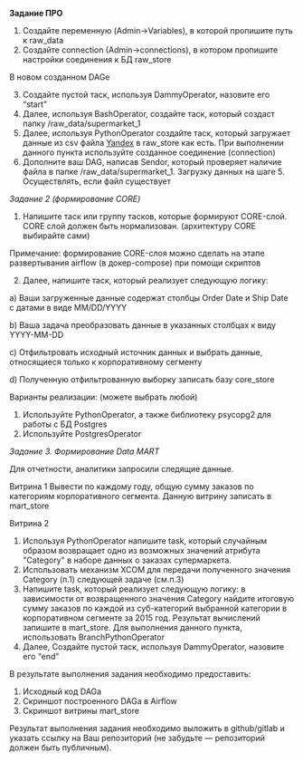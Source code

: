 **Задание ПРО**

1. Создайте переменную (Admin->Variables), в которой пропишите путь к raw_data
2. Создайте connection (Admin->connections), в котором пропишите настройки соединения к БД raw_store

В новом созданном DAGe

3. Создайте пустой таск, используя DammyOperator, назовите его “start”
4. Далее, используя BashOperator, создайте таск, который создаст папку /raw_data/supermarket_1
5. Далее, используя PythonOperator создайте таск, который загружает данные из csv файла [Yandex](https://disk.yandex.com.am/d/wMKRLK7gNL09Dg) в raw_store как есть. При выполнении данного пункта используйте созданное соединение (connection)
6. Дополните ваш DAG, написав Sendor, который проверяет наличие файла в папке /raw_data/supermarket_1. Загрузку данных на шаге 5. Осуществлять, если файл существует

_Задание 2 (формирование CORE)_

1. Напишите таск или группу тасков, которые формируют CORE-слой. CORE слой должен быть нормализован. (архитектуру CORE выбирайте сами)

Примечание: формирование CORE-слоя можно сделать на этапе развертывания airflow (в докер-compose) при помощи скриптов

2. Далее, напишите таск, который реализует следующую логику:

  a) Ваши загруженные данные содержат столбцы Order Date и Ship Date с датами в виде MM/DD/YYYY
  
  b) Ваша задача преобразовать данные в указанных столбцах к виду YYYY-MM-DD
  
  c) Отфильтровать исходный источник данных и выбрать данные, относящиеся только к корпоративному сегменту
  
  d) Полученную отфильтрованную выборку записать базу core_store

Варианты реализации: (можете выбрать любой)

1. Используйте PythonOperator, а также библиотеку psycopg2 для работы с БД Postgres
2. Используйте PostgresOperator

_Задание 3. Формирование Data MART_

Для отчетности, аналитики запросили следящие данные.

Витрина 1
Вывести по каждому году, общую сумму заказов по категориям корпоративного сегмента.
Данную витрину записать в mart_store

Витрина 2

1. Используя PythonOperator напишите task, который случайным образом возвращает одно из возможных значений атрибута "Category" в наборе данных о заказах супермаркета.
2. Использовать механизм XCOM для передачи полученного значения Category (п.1) следующей задаче (см.п.3)
3. Напишите task, который реализует следующую логику: в зависимости от возвращенного значения Category найдите итоговую сумму заказов по каждой из суб-категорий выбранной категории в корпоративном сегменте за 2015 год. Результат вычислений запишите в mart_store. Для выполнения данного пункта, использовать BranchPythonOperator
4. Далее, Создайте пустой таск, используя DammyOperator, назовите его “end”

В результате выполнения задания необходимо предоставить:

1. Исходный код DAGa
2. Скриншот построенного DAGa в Airflow
3. Скриншот витрины mart_store

Результат выполнения задания необходимо выложить в github/gitlab и указать ссылку на Ваш репозиторий (не забудьте — репозиторий должен быть публичным).
